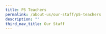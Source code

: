 ```yaml
---
title: P5 Teachers
permalink: /about-us/our-staff/p5-teachers
description: ""
third_nav_title: Our Staff
---
```


